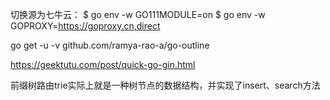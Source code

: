 切换源为七牛云：
$ go env -w GO111MODULE=on
$ go env -w GOPROXY=https://goproxy.cn,direct

 go get -u -v github.com/ramya-rao-a/go-outline

 https://geektutu.com/post/quick-go-gin.html

 前缀树路由trie实际上就是一种树节点的数据结构，并实现了insert、search方法
